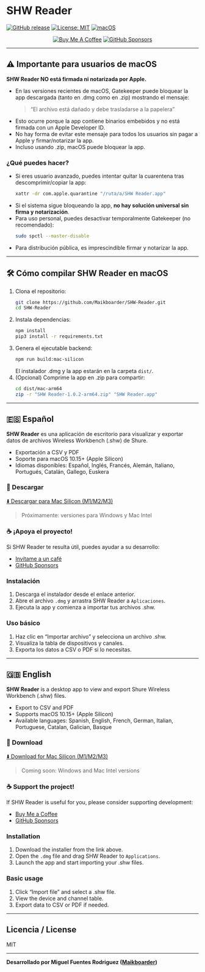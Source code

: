 # SHW Reader

[![GitHub release](https://img.shields.io/github/release/Maikboarder/SHW-Reader.svg)](https://github.com/Maikboarder/SHW-Reader/releases)
[![License: MIT](https://img.shields.io/badge/License-MIT-blue.svg)](LICENSE)
[![macOS](https://img.shields.io/badge/platform-macOS%20Silicon-blue?logo=apple)](https://github.com/Maikboarder/SHW-Reader/releases)

<div align="center">
  <a href="https://buymeacoffee.com/maikboarder"><img src="https://img.shields.io/badge/Buy%20Me%20A%20Coffee-Support%20Development-orange?style=for-the-badge&logo=buy-me-a-coffee" alt="Buy Me A Coffee"></a>
  <a href="https://github.com/sponsors/Maikboarder"><img src="https://img.shields.io/badge/GitHub%20Sponsors-Become%20a%20Sponsor-pink?style=for-the-badge&logo=github-sponsors" alt="GitHub Sponsors"></a>
</div>

---

## ⚠️ Importante para usuarios de macOS

**SHW Reader NO está firmada ni notarizada por Apple.**

- En las versiones recientes de macOS, Gatekeeper puede bloquear la app descargada (tanto en .dmg como en .zip) mostrando el mensaje:
  > “El archivo está dañado y debe trasladarse a la papelera”
- Esto ocurre porque la app contiene binarios embebidos y no está firmada con un Apple Developer ID.
- No hay forma de evitar este mensaje para todos los usuarios sin pagar a Apple y firmar/notarizar la app.
- Incluso usando .zip, macOS puede bloquear la app.

### ¿Qué puedes hacer?
- Si eres usuario avanzado, puedes intentar quitar la cuarentena tras descomprimir/copiar la app:
  ```sh
  xattr -dr com.apple.quarantine "/ruta/a/SHW Reader.app"
  ```
- Si el sistema sigue bloqueando la app, **no hay solución universal sin firma y notarización**.
- Para uso personal, puedes desactivar temporalmente Gatekeeper (no recomendado):
  ```sh
  sudo spctl --master-disable
  ```
- Para distribución pública, es imprescindible firmar y notarizar la app.

---

## 🛠️ Cómo compilar SHW Reader en macOS

1. Clona el repositorio:
   ```sh
   git clone https://github.com/Maikboarder/SHW-Reader.git
   cd SHW-Reader
   ```
2. Instala dependencias:
   ```sh
   npm install
   pip3 install -r requirements.txt
   ```
3. Genera el ejecutable backend:
   ```sh
   npm run build:mac-silicon
   ```
   El instalador .dmg y la app estarán en la carpeta `dist/`.
4. (Opcional) Comprime la app en .zip para compartir:
   ```sh
   cd dist/mac-arm64
   zip -r "SHW Reader-1.0.2-arm64.zip" "SHW Reader.app"
   ```

---

## 🇪🇸 Español

**SHW Reader** es una aplicación de escritorio para visualizar y exportar datos de archivos Wireless Workbench (.shw) de Shure.

- Exportación a CSV y PDF
- Soporte para macOS 10.15+ (Apple Silicon)
- Idiomas disponibles: Español, Inglés, Francés, Alemán, Italiano, Portugués, Catalán, Gallego, Euskera

### 🚀 Descargar

[⬇️ Descargar para Mac Silicon (M1/M2/M3)](https://github.com/Maikboarder/SHW-Reader/releases/latest)

> Próximamente: versiones para Windows y Mac Intel

### ☕️ ¡Apoya el proyecto!

Si SHW Reader te resulta útil, puedes ayudar a su desarrollo:
- [Invítame a un café](https://buymeacoffee.com/maikboarder)
- [GitHub Sponsors](https://github.com/sponsors/Maikboarder)

### Instalación
1. Descarga el instalador desde el enlace anterior.
2. Abre el archivo `.dmg` y arrastra SHW Reader a `Aplicaciones`.
3. Ejecuta la app y comienza a importar tus archivos .shw.

### Uso básico
1. Haz clic en “Importar archivo” y selecciona un archivo .shw.
2. Visualiza la tabla de dispositivos y canales.
3. Exporta los datos a CSV o PDF si lo necesitas.

---

## 🇬🇧 English

**SHW Reader** is a desktop app to view and export Shure Wireless Workbench (.shw) files.

- Export to CSV and PDF
- Supports macOS 10.15+ (Apple Silicon)
- Available languages: Spanish, English, French, German, Italian, Portuguese, Catalan, Galician, Basque

### 🚀 Download

[⬇️ Download for Mac Silicon (M1/M2/M3)](https://github.com/Maikboarder/SHW-Reader/releases/latest)

> Coming soon: Windows and Mac Intel versions

### ☕️ Support the project!

If SHW Reader is useful for you, please consider supporting development:
- [Buy Me a Coffee](https://buymeacoffee.com/maikboarder)
- [GitHub Sponsors](https://github.com/sponsors/Maikboarder)

### Installation
1. Download the installer from the link above.
2. Open the `.dmg` file and drag SHW Reader to `Applications`.
3. Launch the app and start importing your .shw files.

### Basic usage
1. Click “Import file” and select a .shw file.
2. View the device and channel table.
3. Export data to CSV or PDF if needed.

---

## Licencia / License

MIT

---

**Desarrollado por Miguel Fuentes Rodriguez ([Maikboarder](https://github.com/Maikboarder))**
